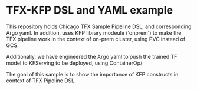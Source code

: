 # TFX-KFP DSL and YAML example

This repository holds Chicago TFX Sample Pipeline DSL, and corresponding Argo yaml. In addition, uses KFP library modeule ('onprem') to make the TFX pipeline work in the context of on-prem cluster, using PVC instead of GCS.

Additionally, we have engineered the Argo yaml to push the trained TF model to KFServing to be deployed, using ContainerOp/

The goal of this sample is to show the importance of KFP constructs in context of TFX Pipeline DSL. 



